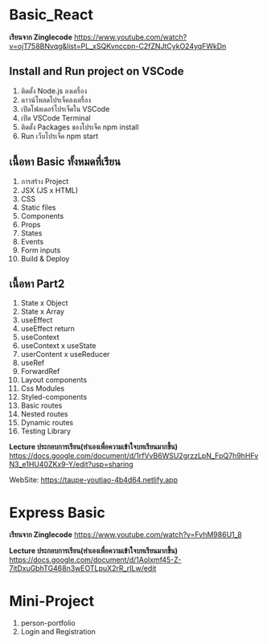# Basic_React

**เรียนจาก Zinglecode**
https://www.youtube.com/watch?v=ojT758BNvqg&list=PL_xSQKvnccpn-C2fZNJtCykO24yqFWkDn

## Install and Run project on VSCode
1. ติดตั้ง Node.js ลงเครื่อง
2. ดาวน์โหลดโปรเจ็คลงเครื่อง
3. เปิดโฟลเดอร์โปรเจ็คใน VSCode
4. เปิด VSCode Terminal
5. ติดตั้ง Packages ของโปรเจ็ค npm install
6. Run เว็บโปรเจ็ค npm start

## เนื้อหา Basic ทั้งหมดที่เรียน
1. การสร้าง Project
2. JSX (JS x HTML)
3. CSS
4. Static files
5. Components
6. Props
7. States
8. Events
9. Form inputs
10. Build & Deploy

## เนื้อหา Part2
1. State x Object
2. State x Array
3. useEffect
4. useEffect return
5. useContext
6. useContext x useState
7. userContent x useReducer
8. useRef
9. ForwardRef
10. Layout components
11. Css Modules
12. Styled-components
13. Basic routes
14. Nested routes
15. Dynamic routes
16. Testing Library

**Lecture ประกอบการเรียน(ทำเองเพื่อความเข้าใจบทเรียนมากขึ้น)**
https://docs.google.com/document/d/1rfVvB6WSU2grzzLpN_FpQ7h9hHFvN3_e1HU40ZKx9-Y/edit?usp=sharing

WebSite: https://taupe-youtiao-4b4d64.netlify.app

# Express Basic
**เรียนจาก Zinglecode**
https://www.youtube.com/watch?v=FvhM986U1_8

**Lecture ประกอบการเรียน(ทำเองเพื่อความเข้าใจบทเรียนมากขึ้น)**
https://docs.google.com/document/d/1Aolxmf45-Z-7itDxuGbhTG468n3wEOTLpuX2rR_rILw/edit

# Mini-Project
1. person-portfolio
2. Login and Registration
